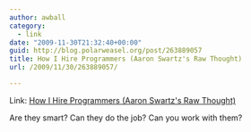 ```yaml
---
author: awball
category:
  - link
date: "2009-11-30T21:32:40+00:00"
guid: http://blog.polarweasel.org/post/263889057
title: How I Hire Programmers (Aaron Swartz's Raw Thought)
url: /2009/11/30/263889057/

---
```

Link: [How I Hire Programmers (Aaron Swartz's Raw Thought)](http://www.aaronsw.com/weblog/hiring)

Are they smart? Can they do the job? Can you work with them?
